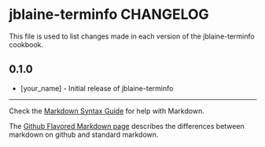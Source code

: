 jblaine-terminfo CHANGELOG
==========================

This file is used to list changes made in each version of the jblaine-terminfo cookbook.

0.1.0
-----
- [your_name] - Initial release of jblaine-terminfo

- - -
Check the [Markdown Syntax Guide](http://daringfireball.net/projects/markdown/syntax) for help with Markdown.

The [Github Flavored Markdown page](http://github.github.com/github-flavored-markdown/) describes the differences between markdown on github and standard markdown.
